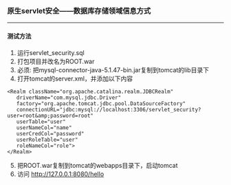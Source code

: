 ### 原生servlet安全——数据库存储领域信息方式
---
#### 测试方法
1. 运行servlet_security.sql
2. 打包项目并改名为ROOT.war
3. 必须: 把mysql-connector-java-5.1.47-bin.jar复制到tomcat的lib目录下
4. 打开tomcat的server.xml，并添加以下内容
```
<Realm className="org.apache.catalina.realm.JDBCRealm"
   driverName="com.mysql.jdbc.Driver"
   factory="org.apache.tomcat.jdbc.pool.DataSourceFactory"
   connectionURL="jdbc:mysql://localhost:3306/servlet_security?user=root&amp;password=root"
   userTable="user"
   userNameCol="name"
   userCredCol="password"
   userRoleTable="user"
   roleNameCol="role">
</Realm>
```
5. 把ROOT.war复制到tomcat的webapps目录下，启动tomcat
6. 访问 http://127.0.0.1:8080/hello

